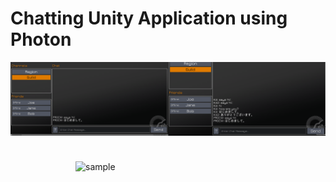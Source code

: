 # Chatting Unity Application using Photon

<p align="center"><img src="/chat.png"></p>

<img src="/chat.jpg" alt="sample" title="sample" width="400" height="400" align="right" vspace="24" />
